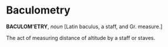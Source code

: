 # Baculometry

**BACULOM'ETRY**, _noun_ \[Latin baculus, a staff, and Gr. measure.\]

The act of measuring distance of altitude by a staff or staves.